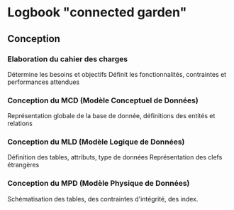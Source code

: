 # Logbook "connected garden"

## Conception

### Elaboration du cahier des charges

Détermine les besoins et objectifs
Définit les fonctionnalités, contraintes et performances attendues
  
### Conception du MCD (Modèle Conceptuel de Données)

Représentation globale de la base de donnée, définitions des entités et relations

### Conception du MLD (Modèle Logique de Données)

Définition des tables, attributs, type de données
Représentation des clefs étrangères

### Conception du MPD (Modèle Physique de Données)

Schématisation des tables, des contraintes d'intégrité, des index.
